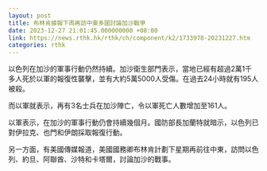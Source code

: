 ```yaml
---
layout: post
title: 布林肯據報下周再訪中東多國討論加沙戰爭
date: 2023-12-27 21:01:45.000000000 +08:00
link: https://news.rthk.hk/rthk/ch/component/k2/1733978-20231227.htm
categories: rthk
---
```


以色列在加沙的軍事行動仍然持續。加沙衛生部門表示，當地已經有超過2萬1千多人死於以軍的報復性襲擊，並有大約5萬5000人受傷。在過去24小時就有195人被殺。

而以軍就表示，再有3名士兵在加沙陣亡，令以軍死亡人數增加至161人。

以軍表示，在加沙的軍事行動仍會持續幾個月。國防部長加蘭特就暗示，以色列已對伊拉克、也門和伊朗採取報復行動。

另一方面，有美國傳媒報道，美國國務卿布林肯計劃下星期再前往中東，訪問以色列、約旦、阿聯酋、沙特和卡塔爾，討論加沙的戰事。
